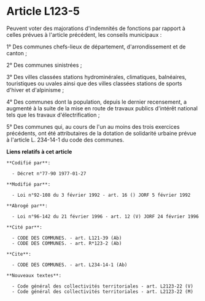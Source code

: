 # Article L123-5

Peuvent voter des majorations d'indemnités de fonctions par rapport à celles prévues à l'article précédent, les conseils
municipaux :

1° Des communes chefs-lieux de département, d'arrondissement et de canton ;

2° Des communes sinistrées ;

3° Des villes classées stations hydrominérales, climatiques, balnéaires, touristiques ou uvales ainsi que des villes classées
stations de sports d'hiver et d'alpinisme ;

4° Des communes dont la population, depuis le dernier recensement, a augmenté à la suite de la mise en route de travaux
publics d'intérêt national tels que les travaux d'électrification ;

5° Des communes qui, au cours de l'un au moins des trois exercices précédents, ont été attributaires de la dotation de
solidarité urbaine prévue à l'article L. 234-14-1 du code des communes.

**Liens relatifs à cet article**

	**Codifié par**:

	  - Décret n°77-90 1977-01-27

	**Modifié par**:

	  - Loi n°92-108 du 3 février 1992 - art. 16 () JORF 5 février 1992

	**Abrogé par**:

	  - Loi n°96-142 du 21 février 1996 - art. 12 (V) JORF 24 février 1996

	**Cité par**:

	  - CODE DES COMMUNES. - art. L121-39 (Ab)
	  - CODE DES COMMUNES. - art. R*123-2 (Ab)

	**Cite**:

	  - CODE DES COMMUNES. - art. L234-14-1 (Ab)

	**Nouveaux textes**:

	  - Code général des collectivités territoriales - art. L2123-22 (V)
	  - Code général des collectivités territoriales - art. L2123-22 (M)
